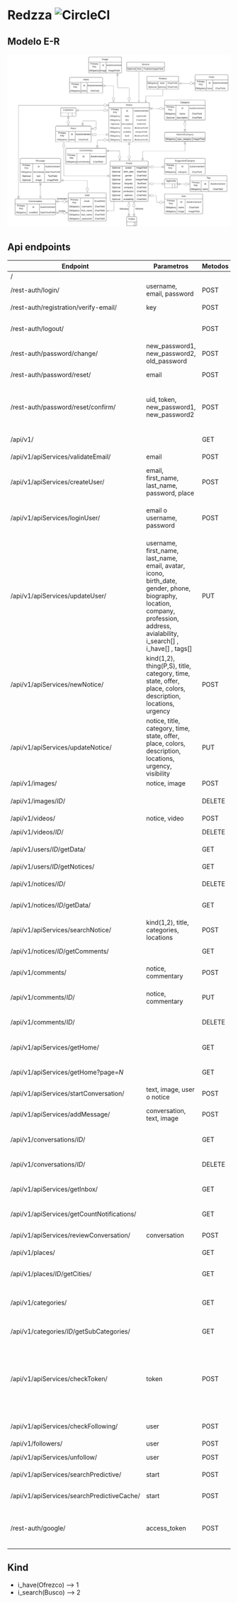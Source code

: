 # Redzza  ![CircleCI](https://circleci.com/gh/larry852/redzza.svg?style=svg&circle-token=cd70aaea93f105fc9177883b44ce4eb1abd5f6be)

## Modelo E-R
![MER](modeloE-R.png?raw=true "Modelo E-R")

## Api endpoints
| Endpoint | Parametros | Metodos | Retorno | Descripción |
| --- | --- | --- | --- | --- |
| / |  |  |  | Admin Django - WEB |
| /rest-auth/login/ | username, email, password | POST | token | Login api |
| /rest-auth/registration/verify-email/ | key | POST | detail | Verificacion de correo |
| /rest-auth/logout/ |  | POST | detail | Logout *Identificacion de user mediante token* |
| /rest-auth/password/change/ | new_password1, new_password2, old_password | POST | detail | Cambio de contraseña |
| /rest-auth/password/reset/ | email | POST | detail | Olvide contraseña - /reset/uid/token/ |
| /rest-auth/password/reset/confirm/ | uid, token, new_password1, new_password2 | POST | detail | Olvide contraseña confirmacion - uid y token son enviados en el correo despues de usar /rest-auth/password/reset/ |
| /api/v1/ |  | GET | Lista de CRUDs | Modelos de la base de datos del negocio |
| /api/v1/apiServices/validateEmail/ | email | POST | exists, data | Verificacion de existencia de correo |
| /api/v1/apiServices/createUser/ | email, first_name, last_name, password, place | POST | token, success, msg, err, user | Creacion de un nuevo usuario - /verify-email/key/ |
| /api/v1/apiServices/loginUser/ | email o username, password | POST | token, success, msg, err, user, timetoken | Login aplicativo mediante email o username y contraseña |
| /api/v1/apiServices/updateUser/ | username, first_name, last_name, email, avatar, icono, birth_date, gender, phone, biography, location, company, profession, address, avialability, i_search[] , i_have[] , tags[] | PUT | success, msg, err | Edicion del perfil usuario *Un campo a la vez* |
| /api/v1/apiServices/newNotice/ | kind(1,2), thing(P,S), title, category, time, state, offer, place, colors, description, locations, urgency | POST | success, msg, err, notice | Nueva publicacion de servicio o producto |
| /api/v1/apiServices/updateNotice/ | notice, title, category, time, state, offer, place, colors, description, locations, urgency, visibility | PUT | success, msg, err | Edicion publicacion de servicio o producto *Un campo a la vez* |
| /api/v1/images/ | notice, image | POST | image | Imagen para notice |
| /api/v1/images/*ID*/ | | DELETE | success | Eliminacion de imagen por id de notice |
| /api/v1/videos/ | notice, video | POST | video | Video para notice |
| /api/v1/videos/*ID*/ | | DELETE | success | Eliminacion de video por id de notice |
| /api/v1/users/*ID*/getData/ |  | GET | success, data, err | Informacion de un usuario por su id |
| /api/v1/users/*ID*/getNotices/ |  | GET | success, data, err | Publicaciones de un usuario por su id |
| /api/v1/notices/*ID*/ |  | DELETE | success | Visibilidad a false de una notice por su id |
| /api/v1/notices/*ID*/getData/ |  | GET | notice | Obtencion de informacion de un notice por su id |
| /api/v1/apiServices/searchNotice/ | kind(1,2), title, categories, locations | POST | success, data, err | Busqueda, kind obligatorio |
| /api/v1/notices/*ID*/getComments/ |  | GET | success, data, err | Comentarios de una notice por su id |
| /api/v1/comments/ | notice, commentary | POST | comentary | Creacion de comentario para notice |
| /api/v1/comments/*ID*/ | notice, commentary | PUT | comentary | Edicion de un comentario para notice |
| /api/v1/comments/*ID*/ |  | DELETE | success | Eliminacion de un comentario para notice |
| /api/v1/apiServices/getHome/ |  | GET | success, data, next, err | Publicaciones del home de un usuario por su id, pagina 1 |
| /api/v1/apiServices/getHome?page=*N* |  | GET | success, data, next, err | Publicaciones del home de un usuario por su id, pagina N |
| /api/v1/apiServices/startConversation/ | text, image, user o notice | POST | success, msg, err | Iniciar una conversacion |
| /api/v1/apiServices/addMessage/ | conversation, text, image | POST | success, msg, err | Agregar mensaje a una conversacion existente |
| /api/v1/conversations/*ID*/ |  | GET | success | Recuperacion de una conversacion por su id |
| /api/v1/conversations/*ID*/ |  | DELETE | success | Eliminacion de una conversacion por su id |
| /api/v1/apiServices/getInbox/ |  | GET | success, data, err | Obtencion de mensajes de un usuario |
| /api/v1/apiServices/getCountNotifications/ |  | GET | success, count, err | Obtencion de numero de notificaciones |
| /api/v1/apiServices/reviewConversation/ | conversation | POST | success, msg, err | Lectura de una conversacion |
| /api/v1/places/ |  | GET | id, name, pattern | Obtencion de departamentos |
| /api/v1/places/*ID*/getCities/ |  | GET | data, success | Obtencion de ciudades de un departamento |
| /api/v1/categories/ |  | GET | id, pattern, name, image, description | Obtencion de macrocategorias |
| /api/v1/categories/*ID*/getSubCategories/ |  | GET | data, success | Obtencion de subcategorias de una macrocategoria |
| /api/v1/apiServices/checkToken/ | token | POST | detail: Invalid token, Token has expired, Token has valid, User inactive or deleted | Verificacion de estado de token |
| /api/v1/apiServices/checkFollowing/ | user | POST | success, following, err | Verificacion de seguimiento de perfil |
| /api/v1/followers/ | user | POST | data | Seguir a una persona |
| /api/v1/apiServices/unfollow/ | user | POST | success, err | Dejar de seguir a una persona |
| /api/v1/apiServices/searchPredictive/ | start | POST | success, data, err | Autocompletado para buscador |
| /api/v1/apiServices/searchPredictiveCache/ | start | POST | success, data, err | Autocompletado para buscador con cache |
| /rest-auth/google/ | access_token | POST | token, success, msg, err, user, timetoken | Autenticacion con Google |

## Kind
- i_have(Ofrezco) --> 1 
- i_search(Busco) --> 2



